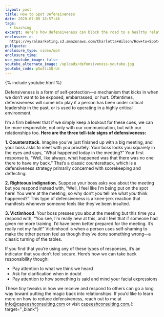 ```yaml
---
layout: post
title: How to Spot Defensiveness
date: 2020-07-09 18:57:46
tags:
  - Coaching
excerpt: Here’s how defensiveness can block the road to a healthy relationship.
enclosure: >-
  https://vyralmarketing.s3.amazonaws.com/Charletta+Wilson/How+to+Spot+Defensiveness.mp4
pullquote:
enclosure_type: video/mp4
enclosure_time:
use_youtube_image: false
youtube_alternate_image: /uploads/defensiveness-youtube.jpg
youtube_code: pSw3lL5Q-Uc
---
```


{% include youtube.html %}

Defensiveness is a form of self-protection—a mechanism that kicks in when we don’t want to be exposed, embarrassed, or hurt. Oftentimes, defensiveness will come into play if a person has been under critical leadership in the past, or is used to operating in a highly critical environment.&nbsp;

I’m a firm believer that if we simply keep a lookout for these cues, we can be more responsible, not only with our communication, but with our relationships too. **Here are the three tell-tale signs of defensiveness:&nbsp;**

**1\. Counterattack.** Imagine you’ve just finished up with a big meeting, and your boss asks to meet with you privately. Your boss looks you squarely in the eyes and says, “What happened today in the meeting?” Your first response is, “Well, like always, what happened was that there was no one there to have my back.” That’s a classic counterattack, which is a defensiveness strategy primarily concerned with scorekeeping and deflecting.&nbsp;

**2\. Righteous indignation.** Suppose your boss asks you about the meeting but you respond instead with, “Well, I feel like I’m being put on the spot here\! You were at the meeting, so why don’t *you* tell me what *you* think happened?” This type of defensiveness is a knee-jerk reaction that manifests whenever someone feels like they’ve been insulted.

**3\. Victimhood.** Your boss presses you about the meeting but this time you respond with, “You see, I’m really new at this, and I feel that if someone had given me more training, I’d have been better prepared for the meeting. It’s really not my fault\!” Victimhood is when a person uses self-shaming to make the other person feel as though they’ve done something wrong—a classic turning of the tables.&nbsp;

If you find that you’re using any of these types of responses, it’s an indicator that you don’t feel secure. Here’s how we can take back responsibility though:&nbsp;

* Pay attention to what we think we heard
* Ask for clarification when in doubt&nbsp;
* Pay attention to how something is said and mind your facial expressions

These tiny tweaks in how we receive and respond to others can go a long way toward putting the magic back into relationships. If you’d like to learn more on how to reduce defensiveness, reach out to me at [info@capeeshconsulting.com](mailto:info@capeeshconsulting.com) or visit [capeeshconsulting.com.](https://capeeshconsulting.com/){: target="_blank"}
